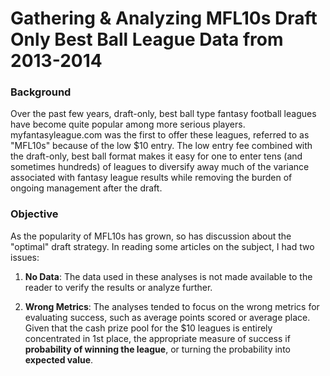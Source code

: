 # Gathering & Analyzing MFL10s Draft Only Best Ball League Data from 2013-2014

### Background
Over the past few years, draft-only, best ball type fantasy football leagues have become quite popular among more serious players.  myfantasyleague.com was the first to offer these leagues, referred to as "MFL10s" because of the low $10 entry.  The low entry fee combined with the draft-only, best ball format makes it easy for one to enter tens (and sometimes hundreds) of leagues to diversify away much of the variance associated with fantasy league results while removing the burden of ongoing management after the draft.  

### Objective
As the popularity of MFL10s has grown, so has discussion about the "optimal" draft strategy.  In reading some articles on the subject, I had two issues:  

1. **No Data**: The data used in these analyses is not made available to the reader to verify the results or analyze further.  

2. **Wrong Metrics**: The analyses tended to focus on the wrong metrics for evaluating success, such as average points scored or average place.  Given that the cash prize pool for the $10 leagues is entirely concentrated in 1st place, the appropriate measure of success if **probability of winning the league**, or turning the probability into **expected value**.  


